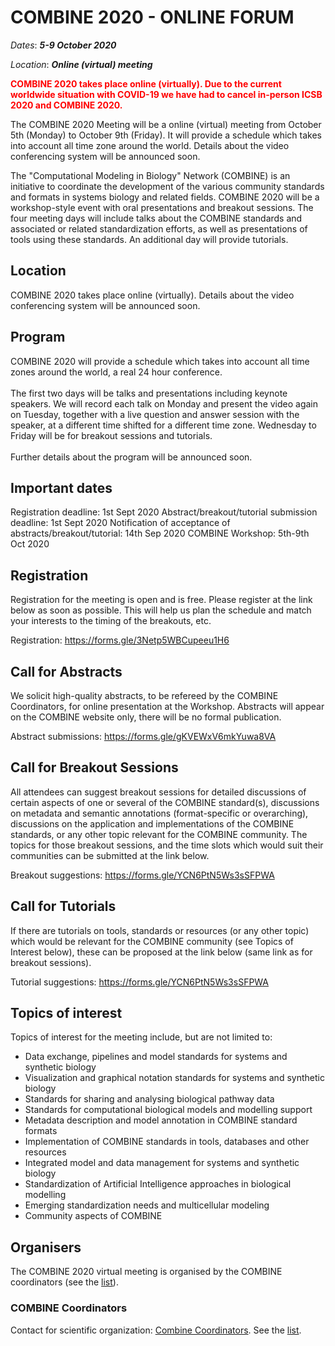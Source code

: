 # COMBINE 2020 - ONLINE FORUM

 <p><i>Dates</i>: <i><b>5-9 October 2020</b></i><br /> 
 
 <i>Location</i>: <i><b>Online (virtual) meeting</b></i><br /> </p>
 
 <p><b><font color="red">COMBINE 2020 takes place online (virtually). Due to the current worldwide situation with COVID-19 we have had to cancel 
 in-person ICSB 2020 and COMBINE 2020.</font></b> </p><p>The COMBINE 2020 Meeting will be a online (virtual) meeting from October 5th (Monday) to 
 October 9th (Friday). It will provide a schedule which takes into account all time zone around the world. Details about the video conferencing 
 system will be announced soon. <br /> </p><p>The "Computational Modeling in Biology" Network (COMBINE) is an initiative to coordinate the development 
 of the various community standards and formats in systems biology and related fields. COMBINE 2020 will be a workshop-style event with oral presentations 
 and breakout sessions. The four meeting days will include talks about the COMBINE standards and associated or related standardization efforts, as well 
 as presentations of tools using these standards. An additional day will provide tutorials. </p> 
 
## Location

 <p>COMBINE 2020 takes place online (virtually). 
 Details about the video conferencing system will be announced soon. </p> 
 
## Program

 <p>COMBINE 2020 will provide a schedule which takes into account all time zones around the world, a real 24 hour conference.<br />
 <br /> The first two days will be talks and presentations including keynote speakers. We will record each talk on Monday and present the video again on 
 Tuesday, together with a live question and answer session with the speaker, at a different time shifted for a different time zone. Wednesday to 
 Friday will be for breakout sessions and tutorials.<br /><br /> Further details about the program will be announced soon. </p> 
 
## Important dates

Registration deadline: 1st Sept 2020
Abstract/breakout/tutorial submission deadline:  1st Sept 2020
Notification of acceptance of abstracts/breakout/tutorial: 14th Sep 2020
COMBINE Workshop: 5th-9th Oct 2020 
 
## Registration

Registration for the meeting is open and is free. Please register at the link below as soon as possible. This will help us plan the schedule and match your interests to the timing of the breakouts, etc.

Registration: https://forms.gle/3Netp5WBCupeeu1H6

## Call for Abstracts

We solicit high-quality abstracts, to be refereed by the COMBINE Coordinators, for online presentation at the Workshop. Abstracts will appear on the COMBINE website only, there will be no formal publication.

Abstract submissions: https://forms.gle/gKVEWxV6mkYuwa8VA

## Call for Breakout Sessions

All attendees can suggest breakout sessions for detailed discussions of certain aspects of one or several of the COMBINE standard(s), discussions on metadata and semantic annotations (format-specific or overarching), discussions on the application and implementations of the COMBINE standards, or any other topic relevant for the COMBINE community. The topics for those breakout sessions, and the time slots which would suit their communities can be submitted at the link below.

Breakout suggestions: https://forms.gle/YCN6PtN5Ws3sSFPWA

## Call for Tutorials

If there are tutorials on tools, standards or resources (or any other topic) which would be relevant for the COMBINE community (see Topics of Interest below), these can be proposed at the link below (same link as for breakout sessions).

Tutorial suggestions: https://forms.gle/YCN6PtN5Ws3sSFPWA

## Topics of interest

Topics of interest for the meeting include, but are not limited to:

- Data exchange, pipelines and model standards for systems and synthetic biology
- Visualization and graphical notation standards for systems and synthetic biology
- Standards for sharing and analysing biological pathway data
- Standards for computational biological models and modelling support
- Metadata description and model annotation in COMBINE standard formats
- Implementation of COMBINE standards in tools, databases and other resources
- Integrated model and data management for systems and synthetic biology
- Standardization of Artificial Intelligence approaches in biological modelling
- Emerging standardization needs and multicellular modeling
- Community aspects of COMBINE 

## Organisers 
 
 <p>The COMBINE 2020 virtual meeting is organised by the COMBINE coordinators (see the 
 <a href="http://co.mbine.org/about" class="external text" rel="nofollow">list</a>). </p> 
 
### COMBINE Coordinators
 
 <p>Contact for scientific organization: <a class="freelinking external" href="mailto:combine-coord@googlegroups.com">Combine Coordinators</a>.
 See the <a href="http://co.mbine.org/about" class="external text" rel="nofollow">list</a>. </p> 
